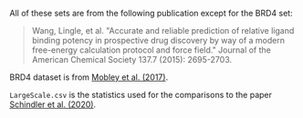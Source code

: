 All of these sets are from the following publication except for the BRD4 set:
> Wang, Lingle, et al. "Accurate and reliable prediction of relative ligand binding potency in prospective drug discovery by way of a modern free-energy calculation protocol and force field." Journal of the American Chemical Society 137.7 (2015): 2695-2703.

BRD4 dataset is from [Mobley et al. (2017)](https://doi.org/10.1146/annurev-biophys-070816-033654).

`LargeScale.csv` is the statistics used for the comparisons to the paper [Schindler et al. (2020)](https://doi.org/10.1021/acs.jcim.0c00900).
